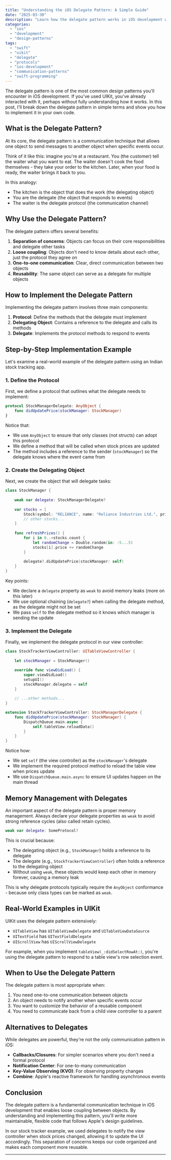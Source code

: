 ```yaml
---
title: "Understanding the iOS Delegate Pattern: A Simple Guide"
date: "2025-03-30"
description: "Learn how the delegate pattern works in iOS development with simple explanations and real-world code examples. Perfect for beginners and intermediate developers looking to understand this essential iOS design pattern."
categories: 
  - "ios"
  - "development"
  - "design-patterns"
tags: 
  - "swift"
  - "uikit"
  - "delegate"
  - "protocols"
  - "ios-development"
  - "communication-patterns"
  - "swift-programming"
---
```


The delegate pattern is one of the most common design patterns you'll encounter in iOS development. If you've used UIKit, you've already interacted with it, perhaps without fully understanding how it works. In this post, I'll break down the delegate pattern in simple terms and show you how to implement it in your own code.

## What is the Delegate Pattern?

At its core, the delegate pattern is a communication technique that allows one object to send messages to another object when specific events occur. 

Think of it like this: imagine you're at a restaurant. You (the customer) tell the waiter what you want to eat. The waiter doesn't cook the food themselves - they take your order to the kitchen. Later, when your food is ready, the waiter brings it back to you.

In this analogy:
- The kitchen is the object that does the work (the delegating object)
- You are the delegate (the object that responds to events)
- The waiter is the delegate protocol (the communication channel)

## Why Use the Delegate Pattern?

The delegate pattern offers several benefits:

1. **Separation of concerns**: Objects can focus on their core responsibilities and delegate other tasks
2. **Loose coupling**: Objects don't need to know details about each other, just the protocol they agree on
3. **One-to-one communication**: Clear, direct communication between two objects
4. **Reusability**: The same object can serve as a delegate for multiple objects

## How to Implement the Delegate Pattern

Implementing the delegate pattern involves three main components:

1. **Protocol**: Define the methods that the delegate must implement
2. **Delegating Object**: Contains a reference to the delegate and calls its methods
3. **Delegate**: Implements the protocol methods to respond to events

## Step-by-Step Implementation Example

Let's examine a real-world example of the delegate pattern using an Indian stock tracking app.

### 1. Define the Protocol

First, we define a protocol that outlines what the delegate needs to implement:

```swift
protocol StockManagerDelegate: AnyObject {
    func didUpdatePrice(stockManager: StockManager)
}
```

Notice that:
- We use `AnyObject` to ensure that only classes (not structs) can adopt this protocol
- We define a method that will be called when stock prices are updated
- The method includes a reference to the sender (`stockManager`) so the delegate knows where the event came from

### 2. Create the Delegating Object

Next, we create the object that will delegate tasks:

```swift
class StockManager {
    
    weak var delegate: StockManagerDelegate?
    
    var stocks = [
        Stock(symbol: "RELIANCE", name: "Reliance Industries Ltd.", price: 2450.75),
        // other stocks...
    ]
    
    func refreshPrices() {
        for i in 0..<stocks.count {
            let randomChange = Double.random(in: -5...5)
            stocks[i].price += randomChange
        }
        
        delegate?.didUpdatePrice(stockManager: self)
    }
}
```

Key points:
- We declare a `delegate` property as `weak` to avoid memory leaks (more on this later)
- We use optional chaining (`delegate?`) when calling the delegate method, as the delegate might not be set
- We pass `self` to the delegate method so it knows which manager is sending the update

### 3. Implement the Delegate

Finally, we implement the delegate protocol in our view controller:

```swift
class StockTrackerViewController: UITableViewController {
    
    let stockManager = StockManager()

    override func viewDidLoad() {
        super.viewDidLoad()
        setupUI()
        stockManager.delegate = self
    }
    
    // ...other methods...
}

extension StockTrackerViewController: StockManagerDelegate {
    func didUpdatePrice(stockManager: StockManager) {
        DispatchQueue.main.async {
            self.tableView.reloadData()
        }
    }
}
```

Notice how:
- We set `self` (the view controller) as the `stockManager`'s delegate
- We implement the required protocol method to reload the table view when prices update
- We use `DispatchQueue.main.async` to ensure UI updates happen on the main thread

## Memory Management with Delegates

An important aspect of the delegate pattern is proper memory management. Always declare your delegate properties as `weak` to avoid strong reference cycles (also called retain cycles).

```swift
weak var delegate: SomeProtocol?
```

This is crucial because:
- The delegating object (e.g., `StockManager`) holds a reference to its delegate
- The delegate (e.g., `StockTrackerViewController`) often holds a reference to the delegating object
- Without using `weak`, these objects would keep each other in memory forever, causing a memory leak

This is why delegate protocols typically require the `AnyObject` conformance - because only class types can be marked as `weak`.

## Real-World Examples in UIKit

UIKit uses the delegate pattern extensively:

- `UITableView` has `UITableViewDelegate` and `UITableViewDataSource`
- `UITextField` has `UITextFieldDelegate`
- `UIScrollView` has `UIScrollViewDelegate`

For example, when you implement `tableView(_:didSelectRowAt:)`, you're using the delegate pattern to respond to a table view's row selection event.

## When to Use the Delegate Pattern

The delegate pattern is most appropriate when:

1. You need one-to-one communication between objects
2. An object needs to notify another when specific events occur
3. You want to customize the behavior of a reusable component
4. You need to communicate back from a child view controller to a parent

## Alternatives to Delegates

While delegates are powerful, they're not the only communication pattern in iOS:

- **Callbacks/Closures**: For simpler scenarios where you don't need a formal protocol
- **Notification Center**: For one-to-many communication
- **Key-Value Observing (KVO)**: For observing property changes
- **Combine**: Apple's reactive framework for handling asynchronous events

## Conclusion

The delegate pattern is a fundamental communication technique in iOS development that enables loose coupling between objects. By understanding and implementing this pattern, you'll write more maintainable, flexible code that follows Apple's design guidelines.

In our stock tracker example, we used delegates to notify the view controller when stock prices changed, allowing it to update the UI accordingly. This separation of concerns keeps our code organized and makes each component more reusable.

--- 